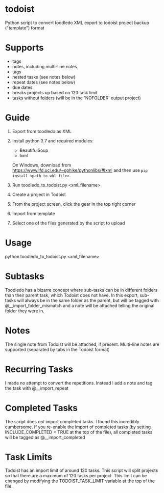 todoist
=======

Python script to convert toodledo XML export to todoist project backup ("template") format

Supports
========
* tags
* notes, including multi-line notes
* tags
* nested tasks (see notes below)
* repeat dates (see notes below)
* due dates
* breaks projects up based on 120 task limit
* tasks without folders (will be in the 'NOFOLDER' output project)

Guide
=====
1. Export from toodledo as XML
2. Install python 3.7 and required modules:
   - BeautifulSoup
   - lxml
   
    On Windows, download from https://www.lfd.uci.edu/~gohlke/pythonlibs/#lxml and then use `pip install <path to whl file>`.
3. Run toodledo_to_todoist.py <xml_filename>
4. Create a project in Todoist
5. From the project screen, click the gear in the top right corner
6. Import from template
7. Select one of the files generated by the script to upload

Usage
=====
python toodledo_to_todoist.py <xml_filename>

Subtasks
========
Toodledo has a bizarre concept where sub-tasks can be in different folders than their parent task, which Todoist does not have. In this export, sub-tasks will always be in the same folder as the parent, but will be tagged with @__import_folder_mismatch and a note will be attached telling the original folder they were in.

Notes
=====
The single note from Todoist will be attached, if present.
Multi-line notes are supported (separated by tabs in the Todoist format)

Recurring Tasks
===============
I made no attempt to convert the repetitions. Instead I add a note and tag the task with @__import_repeat

Completed Tasks
===============
The script does *not* import completed tasks. I found this incredibly cumbersome. If you re-enable the import of completed tasks (by setting INCLUDE_COMPLETED = TRUE at the top of the file), all completed tasks will be tagged as @__import_completed

Task Limits
===========
Todoist has an import limit of around 120 tasks. This script will split projects so that there are a maximum of 120 tasks per project. This limit can be changed by modifying the TODOIST_TASK_LIMIT variable at the top of the file.
